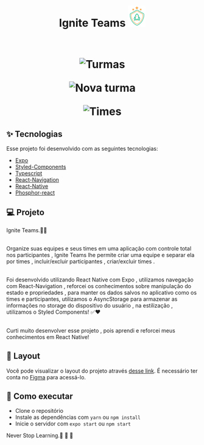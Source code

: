 
<h1 align="center" >
  Ignite Teams
<img src="./src/assets/logo.png"/>
</h1>



<br>

<h1 align="center" display="flex" flexDirection="row" >

![Turmas](https://github.com/RafaelFigueiredo2203/igniteTeams-ReactNative/assets/60237326/758cb41f-75cd-4a07-9a1e-1023b3683892)

![Nova turma](https://github.com/RafaelFigueiredo2203/igniteTeams-ReactNative/assets/60237326/4394dd30-ea38-41f4-85fb-b40a77c8037c)

![Times](https://github.com/RafaelFigueiredo2203/igniteTeams-ReactNative/assets/60237326/a91a881c-6c1d-4622-a116-e13395e8c54a)



  </h1>


## ✨ Tecnologias

Esse projeto foi desenvolvido com as seguintes tecnologias:

- [Expo](https://docs.expo.dev/)
- [Styled-Components](https://styled-components.com/)
- [Typescript](https://www.typeschttps://styled-components.com/riptlang.org/)
- [React-Navigation](https://reactnavigation.org/)
- [React-Native](https://reactnative.dev/docs/)
- [Phosphor-react](https://phosphoricons.com/)



## 💻 Projeto

Ignite Teams.🚀✅
<br> <br>

Organize suas equipes e seus times em uma aplicação com controle total nos participantes , Ignite Teams lhe permite criar uma equipe e separar ela por times , incluir/excluir participantes , criar/excluir times .
<br> <br>


Foi desenvolvido utilizando React Native com Expo , utilizamos navegação com React-Navigation , reforcei os conhecimentos sobre manipulação do estado e propriedades , para manter os dados salvos no aplicativo como os times e participantes, utilizamos o AsyncStorage para armazenar as informações no storage do dispositivo do usuário , na estilização , utilizamos o Styled Components! ✅❤️
<br> <br>

Curti muito desenvolver esse projeto , pois aprendi e reforcei meus conhecimentos em React Native!

## 🔖 Layout

Você pode visualizar o layout do projeto através [desse link](https://www.figma.com/file/edn6f07TB8iVeQVmNa5g6I/Ignite-Teams-(Copy)?type=design&node-id=37%3A6&mode=design&t=B9Wy6VgPMW70nXO8-1). É necessário ter conta no [Figma](http://figma.com/) para acessá-lo.

## 🚀 Como executar

- Clone o repositório
- Instale as dependências com `yarn` ou `npm install`
- Inicie o servidor com `expo start` ou `npm start`


Never Stop Learning.🚀 🚀 🚀 

